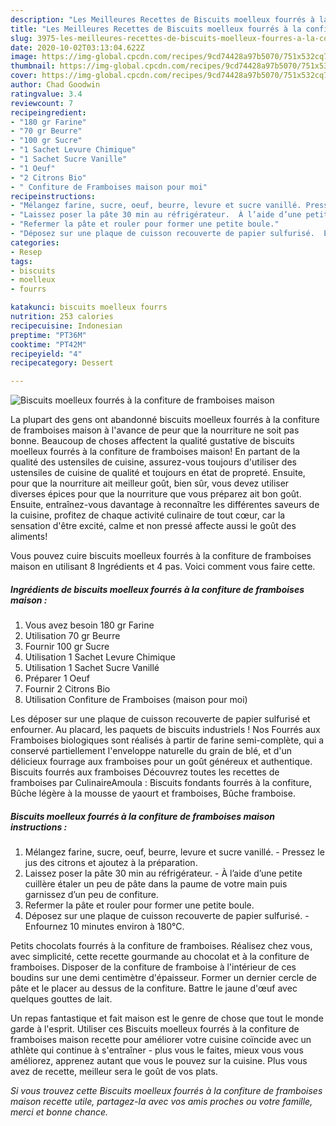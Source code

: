 ```yaml
---
description: "Les Meilleures Recettes de Biscuits moelleux fourrés à la confiture de framboises maison"
title: "Les Meilleures Recettes de Biscuits moelleux fourrés à la confiture de framboises maison"
slug: 3975-les-meilleures-recettes-de-biscuits-moelleux-fourres-a-la-confiture-de-framboises-maison
date: 2020-10-02T03:13:04.622Z
image: https://img-global.cpcdn.com/recipes/9cd74428a97b5070/751x532cq70/biscuits-moelleux-fourres-a-la-confiture-de-framboises-maison-photo-principale-de-la-recette.jpg
thumbnail: https://img-global.cpcdn.com/recipes/9cd74428a97b5070/751x532cq70/biscuits-moelleux-fourres-a-la-confiture-de-framboises-maison-photo-principale-de-la-recette.jpg
cover: https://img-global.cpcdn.com/recipes/9cd74428a97b5070/751x532cq70/biscuits-moelleux-fourres-a-la-confiture-de-framboises-maison-photo-principale-de-la-recette.jpg
author: Chad Goodwin
ratingvalue: 3.4
reviewcount: 7
recipeingredient:
- "180 gr Farine"
- "70 gr Beurre"
- "100 gr Sucre"
- "1 Sachet Levure Chimique"
- "1 Sachet Sucre Vanille"
- "1 Oeuf"
- "2 Citrons Bio"
- " Confiture de Framboises maison pour moi"
recipeinstructions:
- "Mélangez farine, sucre, oeuf, beurre, levure et sucre vanillé. Pressez le jus des citrons et ajoutez à la préparation."
- "Laissez poser la pâte 30 min au réfrigérateur.  À l’aide d’une petite cuillère étaler un peu de pâte dans la paume de votre main puis garnissez d’un peu de confiture."
- "Refermer la pâte et rouler pour former une petite boule."
- "Déposez sur une plaque de cuisson recouverte de papier sulfurisé.  Enfournez 10 minutes environ à 180°C."
categories:
- Resep
tags:
- biscuits
- moelleux
- fourrs

katakunci: biscuits moelleux fourrs 
nutrition: 253 calories
recipecuisine: Indonesian
preptime: "PT36M"
cooktime: "PT42M"
recipeyield: "4"
recipecategory: Dessert

---
```



![Biscuits moelleux fourrés à la confiture de framboises maison](https://img-global.cpcdn.com/recipes/9cd74428a97b5070/751x532cq70/biscuits-moelleux-fourres-a-la-confiture-de-framboises-maison-photo-principale-de-la-recette.jpg)

La plupart des gens ont abandonné biscuits moelleux fourrés à la confiture de framboises maison à l'avance de peur que la nourriture ne soit pas bonne. Beaucoup de choses affectent la qualité gustative de biscuits moelleux fourrés à la confiture de framboises maison! En partant de la qualité des ustensiles de cuisine, assurez-vous toujours d'utiliser des ustensiles de cuisine de qualité et toujours en état de propreté. Ensuite, pour que la nourriture ait meilleur goût, bien sûr, vous devez utiliser diverses épices pour que la nourriture que vous préparez ait bon goût. Ensuite, entraînez-vous davantage à reconnaître les différentes saveurs de la cuisine, profitez de chaque activité culinaire de tout cœur, car la sensation d'être excité, calme et non pressé affecte aussi le goût des aliments!

<!--inarticleads1-->

Vous pouvez cuire biscuits moelleux fourrés à la confiture de framboises maison en utilisant 8 Ingrédients et 4 pas. Voici comment vous faire cette.

##### Ingrédients de biscuits moelleux fourrés à la confiture de framboises maison :

1. Vous avez besoin 180 gr Farine
1. Utilisation 70 gr Beurre
1. Fournir 100 gr Sucre
1. Utilisation 1 Sachet Levure Chimique
1. Utilisation 1 Sachet Sucre Vanillé
1. Préparer 1 Oeuf
1. Fournir 2 Citrons Bio
1. Utilisation  Confiture de Framboises (maison pour moi)


Les déposer sur une plaque de cuisson recouverte de papier sulfurisé et enfourner. Au placard, les paquets de biscuits industriels ! Nos Fourrés aux Framboises biologiques sont réalisés à partir de farine semi-complète, qui a conservé partiellement l&#39;enveloppe naturelle du grain de blé, et d&#39;un délicieux fourrage aux framboises pour un goût généreux et authentique. Biscuits fourrés aux framboises Découvrez toutes les recettes de framboises par CulinaireAmoula : Biscuits fondants fourrés à la confiture, Bûche légère à la mousse de yaourt et framboises, Bûche framboise. 

<!--inarticleads2-->

##### Biscuits moelleux fourrés à la confiture de framboises maison instructions :

1. Mélangez farine, sucre, oeuf, beurre, levure et sucre vanillé. - Pressez le jus des citrons et ajoutez à la préparation.
1. Laissez poser la pâte 30 min au réfrigérateur.  - À l’aide d’une petite cuillère étaler un peu de pâte dans la paume de votre main puis garnissez d’un peu de confiture.
1. Refermer la pâte et rouler pour former une petite boule.
1. Déposez sur une plaque de cuisson recouverte de papier sulfurisé.  - Enfournez 10 minutes environ à 180°C.


Petits chocolats fourrés à la confiture de framboises. Réalisez chez vous, avec simplicité, cette recette gourmande au chocolat et à la confiture de framboises. Disposer de la confiture de framboise à l&#39;intérieur de ces boudins sur une demi centimètre d&#39;épaisseur. Former un dernier cercle de pâte et le placer au dessus de la confiture. Battre le jaune d&#39;œuf avec quelques gouttes de lait. 

<!--inarticleads1-->

<p>
Un repas fantastique et fait maison est le genre de chose que tout le monde garde à l'esprit. Utiliser ces Biscuits moelleux fourrés à la confiture de framboises maison recette pour améliorer votre cuisine coïncide avec un athlète qui continue à s'entraîner - plus vous le faites, mieux vous vous améliorez, apprenez autant que vous le pouvez sur la cuisine. Plus vous avez de recette, meilleur sera le goût de vos plats.
</p>

<p>
<i>Si vous trouvez cette Biscuits moelleux fourrés à la confiture de framboises maison recette utile, partagez-la avec vos amis proches ou votre famille, merci et bonne chance.</i>
</p>
